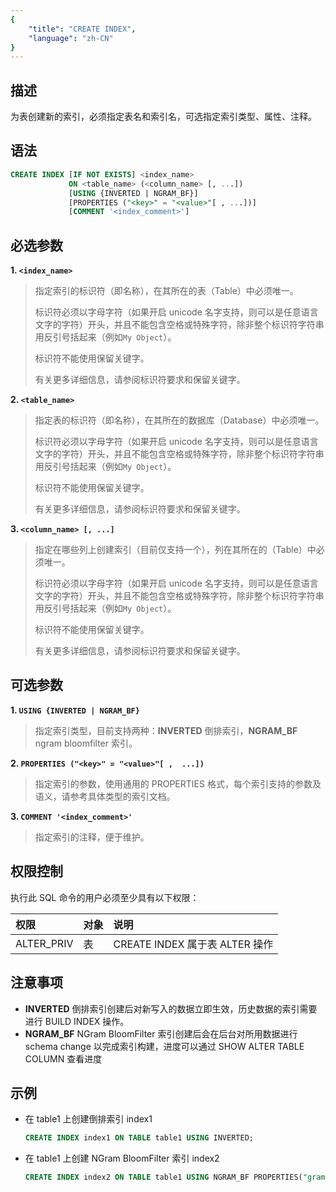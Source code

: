 ```yaml
---
{
    "title": "CREATE INDEX",
    "language": "zh-CN"
}
---
```


<!--
Licensed to the Apache Software Foundation (ASF) under one
or more contributor license agreements.  See the NOTICE file
distributed with this work for additional information
regarding copyright ownership.  The ASF licenses this file
to you under the Apache License, Version 2.0 (the
"License"); you may not use this file except in compliance
with the License.  You may obtain a copy of the License at

  http://www.apache.org/licenses/LICENSE-2.0

Unless required by applicable law or agreed to in writing,
software distributed under the License is distributed on an
"AS IS" BASIS, WITHOUT WARRANTIES OR CONDITIONS OF ANY
KIND, either express or implied.  See the License for the
specific language governing permissions and limitations
under the License.
-->




## 描述

为表创建新的索引，必须指定表名和索引名，可选指定索引类型、属性、注释。

## 语法

```sql
CREATE INDEX [IF NOT EXISTS] <index_name> 
             ON <table_name> (<column_name> [, ...])
             [USING {INVERTED | NGRAM_BF}]
             [PROPERTIES ("<key>" = "<value>"[ , ...])]
             [COMMENT '<index_comment>']
```

## 必选参数

**1. `<index_name>`**

> 指定索引的标识符（即名称），在其所在的表（Table）中必须唯一。
>
> 标识符必须以字母字符（如果开启 unicode 名字支持，则可以是任意语言文字的字符）开头，并且不能包含空格或特殊字符，除非整个标识符字符串用反引号括起来（例如`My Object`）。
>
> 标识符不能使用保留关键字。
>
> 有关更多详细信息，请参阅标识符要求和保留关键字。

**2. `<table_name>`**

> 指定表的标识符（即名称），在其所在的数据库（Database）中必须唯一。
>
> 标识符必须以字母字符（如果开启 unicode 名字支持，则可以是任意语言文字的字符）开头，并且不能包含空格或特殊字符，除非整个标识符字符串用反引号括起来（例如`My Object`）。
>
> 标识符不能使用保留关键字。
>
> 有关更多详细信息，请参阅标识符要求和保留关键字。

**3. `<column_name> [, ...]`**

> 指定在哪些列上创建索引（目前仅支持一个），列在其所在的（Table）中必须唯一。
>
> 标识符必须以字母字符（如果开启 unicode 名字支持，则可以是任意语言文字的字符）开头，并且不能包含空格或特殊字符，除非整个标识符字符串用反引号括起来（例如`My Object`）。
>
> 标识符不能使用保留关键字。
>
> 有关更多详细信息，请参阅标识符要求和保留关键字。

## 可选参数

**1. `USING {INVERTED | NGRAM_BF}`**

> 指定索引类型，目前支持两种：**INVERTED** 倒排索引，**NGRAM_BF** ngram bloomfilter 索引。

**2. `PROPERTIES ("<key>" = "<value>"[ ,  ...])`**

> 指定索引的参数，使用通用的 PROPERTIES 格式，每个索引支持的参数及语义，请参考具体类型的索引文档。

**3. `COMMENT '<index_comment>'`**

> 指定索引的注释，便于维护。

## 权限控制

执行此 SQL 命令的用户必须至少具有以下权限：

| 权限 | 对象 | 说明                 |
| :---------------- | :------------- | :----------------------------- |
| ALTER_PRIV        | 表    | CREATE INDEX 属于表 ALTER 操作 |

## 注意事项

- **INVERTED** 倒排索引创建后对新写入的数据立即生效，历史数据的索引需要进行 BUILD INDEX 操作。
- **NGRAM_BF** NGram BloomFilter 索引创建后会在后台对所用数据进行 schema change 以完成索引构建，进度可以通过 SHOW ALTER TABLE COLUMN 查看进度

## 示例

- 在 table1 上创建倒排索引 index1

    ```sql
    CREATE INDEX index1 ON TABLE table1 USING INVERTED;
    ```

- 在 table1 上创建 NGram BloomFilter 索引 index2

    ```sql
    CREATE INDEX index2 ON TABLE table1 USING NGRAM_BF PROPERTIES("gram_size"="3", "bf_size"="1024");
    ```